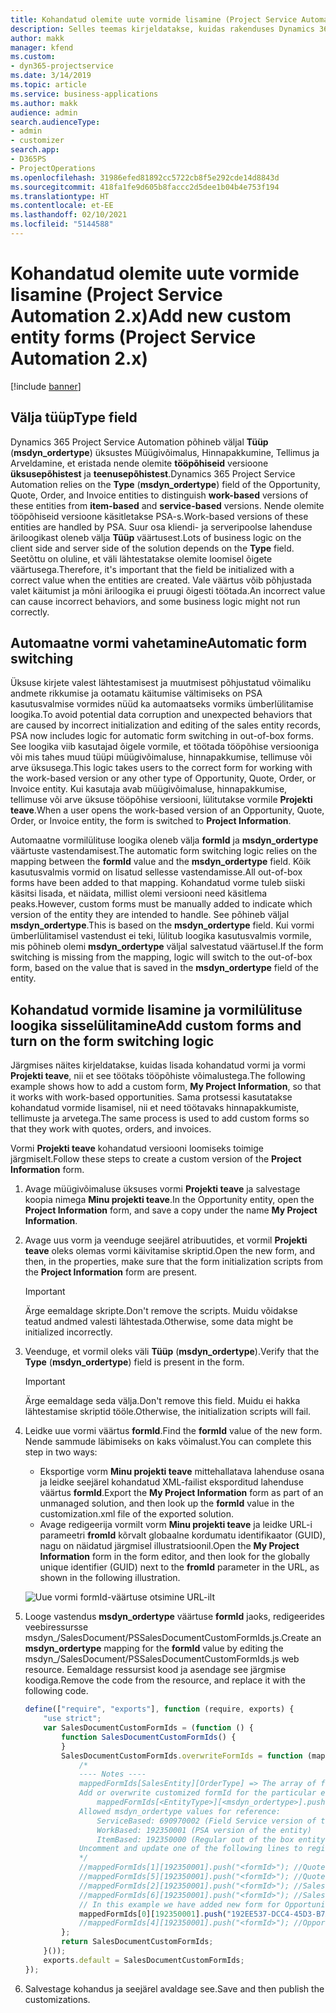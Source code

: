 ```yaml
---
title: Kohandatud olemite uute vormide lisamine (Project Service Automation 2.x)
description: Selles teemas kirjeldatakse, kuidas rakenduses Dynamics 365 Project Service Automation 2.x müügivõimalustele, hinnapakkumistele, tellimustele või arvetele kohandatud olemi vorme lisada.
author: makk
manager: kfend
ms.custom:
- dyn365-projectservice
ms.date: 3/14/2019
ms.topic: article
ms.service: business-applications
ms.author: makk
audience: admin
search.audienceType:
- admin
- customizer
search.app:
- D365PS
- ProjectOperations
ms.openlocfilehash: 31986efed81892cc5722cb8f5e292cde14d8843d
ms.sourcegitcommit: 418fa1fe9d605b8faccc2d5dee1b04b4e753f194
ms.translationtype: HT
ms.contentlocale: et-EE
ms.lasthandoff: 02/10/2021
ms.locfileid: "5144588"
---
```

# <a name="add-new-custom-entity-forms-project-service-automation-2x"></a><span data-ttu-id="5aeb4-103">Kohandatud olemite uute vormide lisamine (Project Service Automation 2.x)</span><span class="sxs-lookup"><span data-stu-id="5aeb4-103">Add new custom entity forms (Project Service Automation 2.x)</span></span>

[!include [banner](../../includes/psa-now-project-operations.md)]

## <a name="type-field"></a><span data-ttu-id="5aeb4-104">Välja tüüp</span><span class="sxs-lookup"><span data-stu-id="5aeb4-104">Type field</span></span> 

<span data-ttu-id="5aeb4-105">Dynamics 365 Project Service Automation põhineb väljal **Tüüp** (**msdyn\_ordertype**) üksustes Müügivõimalus, Hinnapakkumine, Tellimus ja Arveldamine, et eristada nende olemite **tööpõhiseid** versioone **üksusepõhistest** ja **teenusepõhistest**.</span><span class="sxs-lookup"><span data-stu-id="5aeb4-105">Dynamics 365 Project Service Automation relies on the **Type** (**msdyn\_ordertype**) field of the Opportunity, Quote, Order, and Invoice entities to distinguish **work-based** versions of these entities from **item-based** and **service-based** versions.</span></span> <span data-ttu-id="5aeb4-106">Nende olemite tööpõhiseid versioone käsitletakse PSA-s.</span><span class="sxs-lookup"><span data-stu-id="5aeb4-106">Work-based versions of these entities are handled by PSA.</span></span> <span data-ttu-id="5aeb4-107">Suur osa kliendi- ja serveripoolse lahenduse äriloogikast oleneb välja **Tüüp** väärtusest.</span><span class="sxs-lookup"><span data-stu-id="5aeb4-107">Lots of business logic on the client side and server side of the solution depends on the **Type** field.</span></span> <span data-ttu-id="5aeb4-108">Seetõttu on oluline, et väli lähtestatakse olemite loomisel õigete väärtusega.</span><span class="sxs-lookup"><span data-stu-id="5aeb4-108">Therefore, it's important that the field be initialized with a correct value when the entities are created.</span></span> <span data-ttu-id="5aeb4-109">Vale väärtus võib põhjustada valet käitumist ja mõni äriloogika ei pruugi õigesti töötada.</span><span class="sxs-lookup"><span data-stu-id="5aeb4-109">An incorrect value can cause incorrect behaviors, and some business logic might not run correctly.</span></span>

## <a name="automatic-form-switching"></a><span data-ttu-id="5aeb4-110">Automaatne vormi vahetamine</span><span class="sxs-lookup"><span data-stu-id="5aeb4-110">Automatic form switching</span></span>

<span data-ttu-id="5aeb4-111">Üksuse kirjete valest lähtestamisest ja muutmisest põhjustatud võimaliku andmete rikkumise ja ootamatu käitumise vältimiseks on PSA kasutusvalmise vormides nüüd ka automaatseks vormiks ümberlülitamise loogika.</span><span class="sxs-lookup"><span data-stu-id="5aeb4-111">To avoid potential data corruption and unexpected behaviors that are caused by incorrect initialization and editing of the sales entity records, PSA now includes logic for automatic form switching in out-of-box forms.</span></span> <span data-ttu-id="5aeb4-112">See loogika viib kasutajad õigele vormile, et töötada tööpõhise versiooniga või mis tahes muud tüüpi müügivõimaluse, hinnapakkumise, tellimuse või arve üksusega.</span><span class="sxs-lookup"><span data-stu-id="5aeb4-112">This logic takes users to the correct form for working with the work-based version or any other type of Opportunity, Quote, Order, or Invoice entity.</span></span> <span data-ttu-id="5aeb4-113">Kui kasutaja avab müügivõimaluse, hinnapakkumise, tellimuse või arve üksuse tööpõhise versiooni, lülitutakse vormile **Projekti teave**.</span><span class="sxs-lookup"><span data-stu-id="5aeb4-113">When a user opens the work-based version of an Opportunity, Quote, Order, or Invoice entity, the form is switched to **Project Information**.</span></span>

<span data-ttu-id="5aeb4-114">Automaatne vormilülituse loogika oleneb välja **formId** ja **msdyn\_ordertype** väärtuste vastendamisest.</span><span class="sxs-lookup"><span data-stu-id="5aeb4-114">The automatic form switching logic relies on the mapping between the **formId** value and the **msdyn\_ordertype** field.</span></span> <span data-ttu-id="5aeb4-115">Kõik kasutusvalmis vormid on lisatud sellesse vastendamisse.</span><span class="sxs-lookup"><span data-stu-id="5aeb4-115">All out-of-box forms have been added to that mapping.</span></span> <span data-ttu-id="5aeb4-116">Kohandatud vorme tuleb siiski käsitsi lisada, et näidata, millist olemi versiooni need käsitlema peaks.</span><span class="sxs-lookup"><span data-stu-id="5aeb4-116">However, custom forms must be manually added to indicate which version of the entity they are intended to handle.</span></span> <span data-ttu-id="5aeb4-117">See põhineb väljal **msdyn\_ordertype**.</span><span class="sxs-lookup"><span data-stu-id="5aeb4-117">This is based on the **msdyn\_ordertype** field.</span></span> <span data-ttu-id="5aeb4-118">Kui vormi ümberlülitamisel vastendust ei teki, lülitub loogika kasutusvalmis vormile, mis põhineb olemi **msdyn\_ordertype** väljal salvestatud väärtusel.</span><span class="sxs-lookup"><span data-stu-id="5aeb4-118">If the form switching is missing from the mapping, logic will switch to the out-of-box form, based on the value that is saved in the **msdyn\_ordertype** field of the entity.</span></span>

## <a name="add-custom-forms-and-turn-on-the-form-switching-logic"></a><span data-ttu-id="5aeb4-119">Kohandatud vormide lisamine ja vormilülituse loogika sisselülitamine</span><span class="sxs-lookup"><span data-stu-id="5aeb4-119">Add custom forms and turn on the form switching logic</span></span>

<span data-ttu-id="5aeb4-120">Järgmises näites kirjeldatakse, kuidas lisada kohandatud vormi ja vormi **Projekti teave**, nii et see töötaks tööpõhiste võimalustega.</span><span class="sxs-lookup"><span data-stu-id="5aeb4-120">The following example shows how to add a custom form, **My Project Information**, so that it works with work-based opportunities.</span></span> <span data-ttu-id="5aeb4-121">Sama protsessi kasutatakse kohandatud vormide lisamisel, nii et need töötavaks hinnapakkumiste, tellimuste ja arvetega.</span><span class="sxs-lookup"><span data-stu-id="5aeb4-121">The same process is used to add custom forms so that they work with quotes, orders, and invoices.</span></span>

<span data-ttu-id="5aeb4-122">Vormi **Projekti teave** kohandatud versiooni loomiseks toimige järgmiselt.</span><span class="sxs-lookup"><span data-stu-id="5aeb4-122">Follow these steps to create a custom version of the **Project Information** form.</span></span>

1. <span data-ttu-id="5aeb4-123">Avage müügivõimaluse üksuses vormi **Projekti teave** ja salvestage koopia nimega **Minu projekti teave**.</span><span class="sxs-lookup"><span data-stu-id="5aeb4-123">In the Opportunity entity, open the **Project Information** form, and save a copy under the name **My Project Information**.</span></span>
2. <span data-ttu-id="5aeb4-124">Avage uus vorm ja veenduge seejärel atribuutides, et vormil **Projekti teave** oleks olemas vormi käivitamise skriptid.</span><span class="sxs-lookup"><span data-stu-id="5aeb4-124">Open the new form, and then, in the properties, make sure that the form initialization scripts from the **Project Information** form are present.</span></span> 

    > [!IMPORTANT]
    > <span data-ttu-id="5aeb4-125">Ärge eemaldage skripte.</span><span class="sxs-lookup"><span data-stu-id="5aeb4-125">Don't remove the scripts.</span></span> <span data-ttu-id="5aeb4-126">Muidu võidakse teatud andmed valesti lähtestada.</span><span class="sxs-lookup"><span data-stu-id="5aeb4-126">Otherwise, some data might be initialized incorrectly.</span></span>

3. <span data-ttu-id="5aeb4-127">Veenduge, et vormil oleks väli **Tüüp** (**msdyn\_ordertype**).</span><span class="sxs-lookup"><span data-stu-id="5aeb4-127">Verify that the **Type** (**msdyn\_ordertype**) field is present in the form.</span></span> 

    > [!IMPORTANT]
    > <span data-ttu-id="5aeb4-128">Ärge eemaldage seda välja.</span><span class="sxs-lookup"><span data-stu-id="5aeb4-128">Don't remove this field.</span></span> <span data-ttu-id="5aeb4-129">Muidu ei hakka lähtestamise skriptid tööle.</span><span class="sxs-lookup"><span data-stu-id="5aeb4-129">Otherwise, the initialization scripts will fail.</span></span>

4. <span data-ttu-id="5aeb4-130">Leidke uue vormi väärtus **formId**.</span><span class="sxs-lookup"><span data-stu-id="5aeb4-130">Find the **formId** value of the new form.</span></span> <span data-ttu-id="5aeb4-131">Nende sammude läbimiseks on kaks võimalust.</span><span class="sxs-lookup"><span data-stu-id="5aeb4-131">You can complete this step in two ways:</span></span>

    - <span data-ttu-id="5aeb4-132">Eksportige vorm **Minu projekti teave** mittehallatava lahenduse osana ja leidke seejärel kohandatud XML-failist eksporditud lahenduse väärtus **formId**.</span><span class="sxs-lookup"><span data-stu-id="5aeb4-132">Export the **My Project Information** form as part of an unmanaged solution, and then look up the **formId** value in the customization.xml file of the exported solution.</span></span>
    - <span data-ttu-id="5aeb4-133">Avage redigeerija vormilt vorm **Minu projekti teave** ja leidke URL-i parameetri **fromId** kõrvalt globaalne kordumatu identifikaator (GUID), nagu on näidatud järgmisel illustratsioonil.</span><span class="sxs-lookup"><span data-stu-id="5aeb4-133">Open the **My Project Information** form in the form editor, and then look for the globally unique identifier (GUID) next to the **fromId** parameter in the URL, as shown in the following illustration.</span></span>

    ![Uue vormi formId-väärtuse otsimine URL-ilt](media/how-to-add-custom-forms-in-v2.0.png)

5. <span data-ttu-id="5aeb4-135">Looge vastendus **msdyn\_ordertype** väärtuse **formId** jaoks, redigeerides veebiressursse msdyn\_/SalesDocument/PSSalesDocumentCustomFormIds.js.</span><span class="sxs-lookup"><span data-stu-id="5aeb4-135">Create an **msdyn\_ordertype** mapping for the **formId** value by editing the msdyn\_/SalesDocument/PSSalesDocumentCustomFormIds.js web resource.</span></span> <span data-ttu-id="5aeb4-136">Eemaldage ressursist kood ja asendage see järgmise koodiga.</span><span class="sxs-lookup"><span data-stu-id="5aeb4-136">Remove the code from the resource, and replace it with the following code.</span></span>

    ```javascript
    define(["require", "exports"], function (require, exports) {
        "use strict";
        var SalesDocumentCustomFormIds = (function () {
            function SalesDocumentCustomFormIds() {
            }
            SalesDocumentCustomFormIds.overwriteFormIds = function (mappedFormIds) {
                /*
                ---- Notes ----
                mappedFormIds[SalesEntity][OrderType] => The array of forms IDs that support particular entity and order type
                Add or overwrite customized formId for the particular entity and order type by calling:
                    mappedFormIds[<EntityType>][<msdyn_ordertype>].push("<formId>");
                Allowed msdyn_ordertype values for reference:
                    ServiceBased: 690970002 (Field Service version of the entity)
                    WorkBased: 192350001 (PSA version of the entity)
                    ItemBased: 192350000 (Regular out of the box entity)
                Uncomment and update one of the following lines to register custom PSA form for required entity:
                */      
                //mappedFormIds[1][192350001].push("<formId>"); //Quote
                //mappedFormIds[5][192350001].push("<formId>"); //Quote Line
                //mappedFormIds[2][192350001].push("<formId>"); //Sales Order
                //mappedFormIds[6][192350001].push("<formId>"); //Sales Order Line
                // In this example we have added new form for Opportunity
                mappedFormIds[0][192350001].push("192EE537-DCC4-45D3-B7AF-EA694B9113D2"); //Opportunity
                //mappedFormIds[4][192350001].push("<formId>"); //Opportunity Line
            };
            return SalesDocumentCustomFormIds;
        }());
        exports.default = SalesDocumentCustomFormIds;
    });
    ```

6. <span data-ttu-id="5aeb4-137">Salvestage kohandus ja seejärel avaldage see.</span><span class="sxs-lookup"><span data-stu-id="5aeb4-137">Save and then publish the customizations.</span></span>
